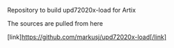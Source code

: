 Repository to build upd72020x-load for Artix

The sources are pulled from here

[link]https://github.com/markusj/upd72020x-load[/link]
